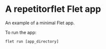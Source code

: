 # A repetitorflet Flet app

An example of a minimal Flet app.

To run the app:

```
flet run [app_directory]
```